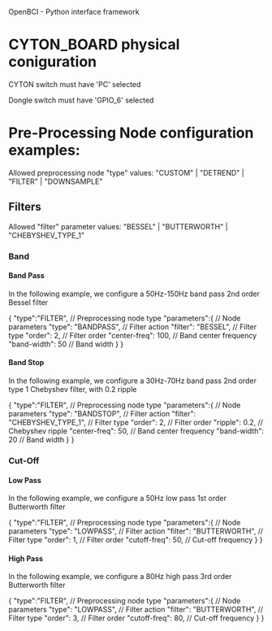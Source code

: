 OpenBCI - Python interface framework

# CYTON_BOARD physical coniguration
    
CYTON switch must have 'PC' selected

Dongle switch must have 'GPIO_6' selected

# Pre-Processing Node configuration examples:

Allowed preprocessing node "type" values: "CUSTOM" | "DETREND" | "FILTER" | "DOWNSAMPLE"

## Filters

Allowed "filter" parameter values: "BESSEL" | "BUTTERWORTH" | "CHEBYSHEV_TYPE_1"

### Band
#### Band Pass

In the following example, we configure a 50Hz-150Hz band pass 2nd order Bessel filter

{
    "type":"FILTER",            // Preprocessing node type
    "parameters":{              // Node parameters
        "type": "BANDPASS",     // Filter action
        "filter": "BESSEL",     // Filter type
        "order": 2,             // Filter order
        "center-freq": 100,     // Band center frequency
        "band-width": 50        // Band width
    }
}

#### Band Stop

In the following example, we configure a 30Hz-70Hz band pass 2nd order type 1 Chebyshev filter, with 0.2 ripple

{
    "type":"FILTER",                    // Preprocessing node type
    "parameters":{                      // Node parameters
        "type": "BANDSTOP",             // Filter action
        "filter": "CHEBYSHEV_TYPE_1",   // Filter type
        "order": 2,                     // Filter order
        "ripple": 0.2,                  // Chebyshev ripple
        "center-freq": 50,              // Band center frequency
        "band-width": 20                // Band width
    }
}

### Cut-Off
#### Low Pass

In the following example, we configure a 50Hz low pass 1st order Butterworth filter

{
    "type":"FILTER",               // Preprocessing node type
    "parameters":{                 // Node parameters
        "type": "LOWPASS",         // Filter action
        "filter": "BUTTERWORTH",   // Filter type
        "order": 1,                // Filter order
        "cutoff-freq": 50,         // Cut-off frequency
    }
}

#### High Pass

In the following example, we configure a 80Hz high pass 3rd order Butterworth filter

{
    "type":"FILTER",               // Preprocessing node type
    "parameters":{                 // Node parameters
        "type": "LOWPASS",         // Filter action
        "filter": "BUTTERWORTH",   // Filter type
        "order": 3,                // Filter order
        "cutoff-freq": 80,         // Cut-off frequency
    }
}
